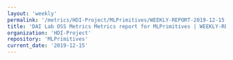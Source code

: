 ```yaml
---
layout: 'weekly'
permalink: '/metrics/HDI-Project/MLPrimitives/WEEKLY-REPORT-2019-12-15'
title: 'DAI Lab OSS Metrics Metrics report for MLPrimitives | WEEKLY-REPORT-2019-12-15'
organization: 'HDI-Project'
repository: 'MLPrimitives'
current_date: '2019-12-15'
---
```

